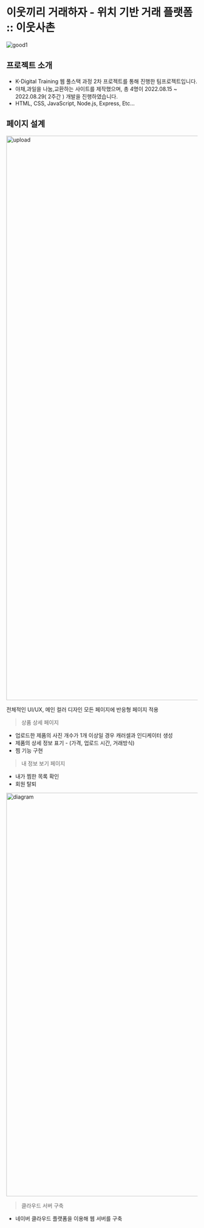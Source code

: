 # 이웃끼리 거래하자 - 위치 기반 거래 플랫폼 :: 이웃사촌

![good1](https://user-images.githubusercontent.com/71423455/199411357-bb809a41-be6f-4cc7-a327-13c0621736a9.png)

## 프로젝트 소개
* K-Digital Training 웹 풀스택 과정 2차 프로젝트를 통해 진행한 팀프로젝트입니다. 
* 야채,과일을 나눔,교환하는 사이트를 제작했으며, 총 4명이 2022.08.15 ~ 2022.08.29( 2주간 ) 개발을 진행하였습니다.
* HTML, CSS, JavaScript, Node.js, Express, Etc...

## 페이지 설계
<img width="1487" alt="upload" src="https://user-images.githubusercontent.com/71423455/199429201-7cdd0130-b0a8-4793-a544-99b00de35e54.png">

전체적인 UI/UX, 메인 컬러 디자인
모든 페이지에 반응형 페이지 적용


> 상품 상세 페이지
* 업로드한 제품의 사진 개수가 1개 이상일 경우 캐러셀과 인디케이터 생성  
* 제품의 상세 정보 표기 - (가격, 업로드 시간, 거래방식)
* 찜 기능 구현

> 내 정보 보기 페이지
* 내가 찜한 목록 확인
* 회원 탈퇴 

<img width="1063" alt="diagram" src="https://user-images.githubusercontent.com/71423455/199430843-ff2c5381-84d4-4e2a-b893-68b624447ce6.png">

> 클라우드 서버 구축
* 네이버 클라우드 플랫폼을 이용해 웹 서버를 구축
